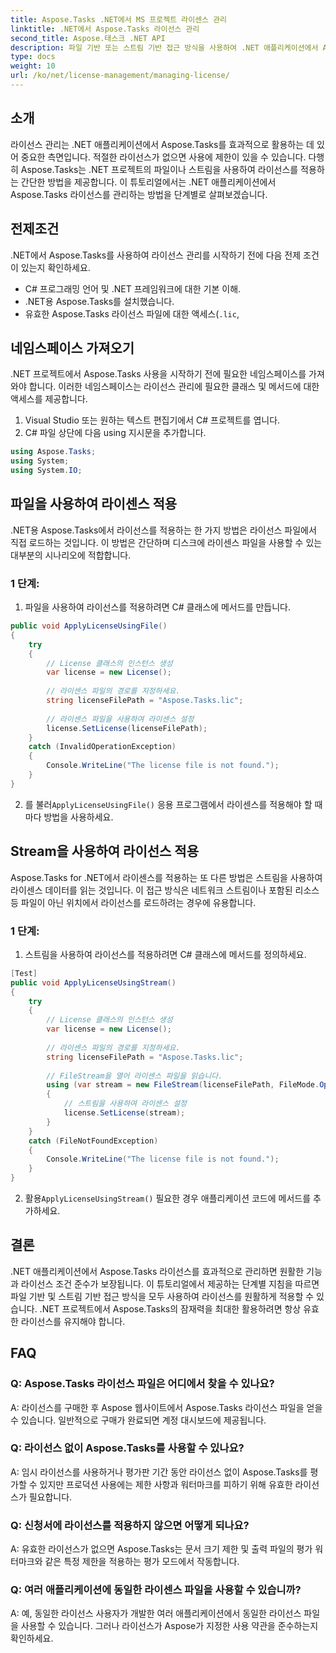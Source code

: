 ```yaml
---
title: Aspose.Tasks .NET에서 MS 프로젝트 라이센스 관리
linktitle: .NET에서 Aspose.Tasks 라이선스 관리
second_title: Aspose.태스크 .NET API
description: 파일 기반 또는 스트림 기반 접근 방식을 사용하여 .NET 애플리케이션에서 Aspose.Tasks 라이선스를 원활하게 관리하는 방법을 알아보세요.
type: docs
weight: 10
url: /ko/net/license-management/managing-license/
---
```

## 소개
라이선스 관리는 .NET 애플리케이션에서 Aspose.Tasks를 효과적으로 활용하는 데 있어 중요한 측면입니다. 적절한 라이선스가 없으면 사용에 제한이 있을 수 있습니다. 다행히 Aspose.Tasks는 .NET 프로젝트의 파일이나 스트림을 사용하여 라이선스를 적용하는 간단한 방법을 제공합니다. 이 튜토리얼에서는 .NET 애플리케이션에서 Aspose.Tasks 라이선스를 관리하는 방법을 단계별로 살펴보겠습니다.
## 전제조건
.NET에서 Aspose.Tasks를 사용하여 라이선스 관리를 시작하기 전에 다음 전제 조건이 있는지 확인하세요.
- C# 프로그래밍 언어 및 .NET 프레임워크에 대한 기본 이해.
- .NET용 Aspose.Tasks를 설치했습니다.
- 유효한 Aspose.Tasks 라이선스 파일에 대한 액세스(`.lic`,
## 네임스페이스 가져오기
.NET 프로젝트에서 Aspose.Tasks 사용을 시작하기 전에 필요한 네임스페이스를 가져와야 합니다. 이러한 네임스페이스는 라이선스 관리에 필요한 클래스 및 메서드에 대한 액세스를 제공합니다.

1. Visual Studio 또는 원하는 텍스트 편집기에서 C# 프로젝트를 엽니다.
2. C# 파일 상단에 다음 using 지시문을 추가합니다.
```csharp
using Aspose.Tasks;
using System;
using System.IO;

```
## 파일을 사용하여 라이센스 적용
.NET용 Aspose.Tasks에서 라이선스를 적용하는 한 가지 방법은 라이선스 파일에서 직접 로드하는 것입니다. 이 방법은 간단하며 디스크에 라이센스 파일을 사용할 수 있는 대부분의 시나리오에 적합합니다.
### 1 단계:
1. 파일을 사용하여 라이선스를 적용하려면 C# 클래스에 메서드를 만듭니다.
```csharp
public void ApplyLicenseUsingFile()
{
    try
    {
        // License 클래스의 인스턴스 생성
        var license = new License();
        
        // 라이센스 파일의 경로를 지정하세요.
        string licenseFilePath = "Aspose.Tasks.lic";
        
        // 라이센스 파일을 사용하여 라이센스 설정
        license.SetLicense(licenseFilePath);
    }
    catch (InvalidOperationException)
    {
        Console.WriteLine("The license file is not found.");
    }
}
```
2.  를 불러`ApplyLicenseUsingFile()` 응용 프로그램에서 라이센스를 적용해야 할 때마다 방법을 사용하세요.
## Stream을 사용하여 라이선스 적용
Aspose.Tasks for .NET에서 라이센스를 적용하는 또 다른 방법은 스트림을 사용하여 라이센스 데이터를 읽는 것입니다. 이 접근 방식은 네트워크 스트림이나 포함된 리소스 등 파일이 아닌 위치에서 라이선스를 로드하려는 경우에 유용합니다.
### 1 단계:
1. 스트림을 사용하여 라이선스를 적용하려면 C# 클래스에 메서드를 정의하세요.
```csharp
[Test]
public void ApplyLicenseUsingStream()
{
    try
    {
        // License 클래스의 인스턴스 생성
        var license = new License();
        
        // 라이센스 파일의 경로를 지정하세요.
        string licenseFilePath = "Aspose.Tasks.lic";
        
        // FileStream을 열어 라이센스 파일을 읽습니다.
        using (var stream = new FileStream(licenseFilePath, FileMode.Open))
        {
            // 스트림을 사용하여 라이센스 설정
            license.SetLicense(stream);
        }
    }
    catch (FileNotFoundException)
    {
        Console.WriteLine("The license file is not found.");
    }
}
```
2.  활용`ApplyLicenseUsingStream()` 필요한 경우 애플리케이션 코드에 메서드를 추가하세요.
## 결론
.NET 애플리케이션에서 Aspose.Tasks 라이선스를 효과적으로 관리하면 원활한 기능과 라이선스 조건 준수가 보장됩니다. 이 튜토리얼에서 제공하는 단계별 지침을 따르면 파일 기반 및 스트림 기반 접근 방식을 모두 사용하여 라이선스를 원활하게 적용할 수 있습니다. .NET 프로젝트에서 Aspose.Tasks의 잠재력을 최대한 활용하려면 항상 유효한 라이선스를 유지해야 합니다.
## FAQ
### Q: Aspose.Tasks 라이선스 파일은 어디에서 찾을 수 있나요?

A: 라이선스를 구매한 후 Aspose 웹사이트에서 Aspose.Tasks 라이선스 파일을 얻을 수 있습니다. 일반적으로 구매가 완료되면 계정 대시보드에 제공됩니다.

### Q: 라이선스 없이 Aspose.Tasks를 사용할 수 있나요?

A: 임시 라이선스를 사용하거나 평가판 기간 동안 라이선스 없이 Aspose.Tasks를 평가할 수 있지만 프로덕션 사용에는 제한 사항과 워터마크를 피하기 위해 유효한 라이선스가 필요합니다.

### Q: 신청서에 라이선스를 적용하지 않으면 어떻게 되나요?

A: 유효한 라이선스가 없으면 Aspose.Tasks는 문서 크기 제한 및 출력 파일의 평가 워터마크와 같은 특정 제한을 적용하는 평가 모드에서 작동합니다.

### Q: 여러 애플리케이션에 동일한 라이센스 파일을 사용할 수 있습니까?

A: 예, 동일한 라이선스 사용자가 개발한 여러 애플리케이션에서 동일한 라이선스 파일을 사용할 수 있습니다. 그러나 라이선스가 Aspose가 지정한 사용 약관을 준수하는지 확인하세요.